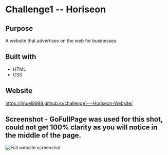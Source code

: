 # Challenge1 -- Horiseon

## Purpose
A website that advertises on the web for businesses.

## Built with 
* HTML
* CSS

## Website
https://jmuel9999.github.io/challenge1---Horiseon-Website/

## Screenshot - GoFullPage was used for this shot, could not get 100% clarity as you will notice in the middle of the page.
![Full website screenshot](./assets/images/bestscreenshot.png) 
